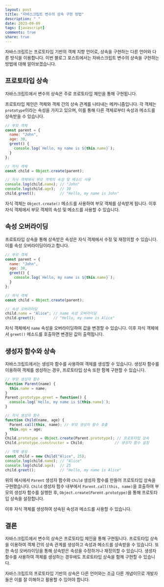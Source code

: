 ```yaml
---
layout: post
title: "자바스크립트 변수의 상속 구현 방법"
description: " "
date: 2023-09-09
tags: [javascript]
comments: true
share: true
---
```


자바스크립트는 프로토타입 기반의 객체 지향 언어로, 상속을 구현하는 다른 언어와 다른 방식을 이용합니다. 이번 블로그 포스트에서는 자바스크립트 변수의 상속을 구현하는 방법에 대해 알아보겠습니다.

## 프로토타입 상속
자바스크립트에서 변수의 상속은 주로 프로토타입 체인을 통해 구현됩니다. 

프로토타입 체인은 객체와 객체 간의 상속 관계를 나타내는 메커니즘입니다. 각 객체는 `prototype`이라는 속성을 가지고 있으며, 이를 통해 다른 객체로부터 속성과 메소드를 상속받을 수 있습니다.

```javascript
// 부모 객체
const parent = {
  name: "John",
  age: 30,
  greet() {
    console.log(`Hello, my name is ${this.name}`);
  }
};

// 자식 객체
const child = Object.create(parent);

// 자식 객체에서 부모 객체의 속성 및 메소드 사용
console.log(child.name); // "John"
console.log(child.age);  // 30
child.greet();           // "Hello, my name is John"
```

자식 객체는 `Object.create()` 메소드를 사용하여 부모 객체를 상속받게 됩니다. 이후 자식 객체에서 부모 객체의 속성 및 메소드를 사용할 수 있습니다.

## 속성 오버라이딩
프로토타입 상속을 통해 상속받은 속성은 자식 객체에서 수정 및 재정의할 수 있습니다. 이를 속성 오버라이딩이라고 합니다.

```javascript
// 부모 객체
const parent = {
  name: "John",
  age: 30,
  greet() {
    console.log(`Hello, my name is ${this.name}`);
  }
};

// 자식 객체
const child = Object.create(parent);

// 속성 오버라이딩
child.name = "Alice"; // name 속성 오버라이딩
child.greet();        // "Hello, my name is Alice"
```

자식 객체에서 `name` 속성을 오버라이딩하여 값을 변경할 수 있습니다. 이후 자식 객체에서 `greet()` 메소드를 호출하면 변경된 값이 출력됩니다.

## 생성자 함수와 상속
자바스크립트에서는 생성자 함수를 사용하여 객체를 생성할 수 있습니다. 생성자 함수를 이용하여 객체를 생성하는 경우, 프로토타입 상속 또한 함께 구현할 수 있습니다.

```javascript
// 부모 생성자 함수
function Parent(name) {
  this.name = name;
}
Parent.prototype.greet = function() {
  console.log(`Hello, my name is ${this.name}`);
}

// 자식 생성자 함수
function Child(name, age) {
  Parent.call(this, name); // 부모 생성자 함수 호출
  this.age = age;
}
Child.prototype = Object.create(Parent.prototype); // 프로토타입 상속
Child.prototype.constructor = Child;              // 생성자 함수 설정

// 객체 생성
const child = new Child("Alice", 25);
console.log(child.name); // "Alice"
console.log(child.age);  // 25
child.greet();           // "Hello, my name is Alice"
```

위의 예시에서 `Parent` 생성자 함수와 `Child` 생성자 함수를 만들어 프로토타입 상속을 구현했습니다. `Child` 생성자 함수 내부에서 `Parent.call(this, name)`을 호출하여 부모의 생성자 함수를 실행한 후, `Object.create(Parent.prototype)`을 통해 프로토타입 상속을 설정합니다. 

이후 자식 객체를 생성하여 상속된 속성과 메소드를 사용할 수 있습니다.

## 결론
자바스크립트에서 변수의 상속은 프로토타입 체인을 통해 구현됩니다. 프로토타입 상속을 이용하여 객체 간의 상속 관계를 생성하고 속성과 메소드를 상속받을 수 있습니다. 또한 속성 오버라이딩을 통해 상속받은 속성을 수정하거나 재정의할 수 있습니다. 생성자 함수를 사용하여 객체를 생성하는 경우에도 프로토타입 상속을 함께 구현할 수 있습니다.

자바스크립트의 프로토타입 기반의 상속은 다른 언어와는 조금 다른 개념이므로 개발자들은 이를 잘 이해하고 활용할 수 있어야 합니다.